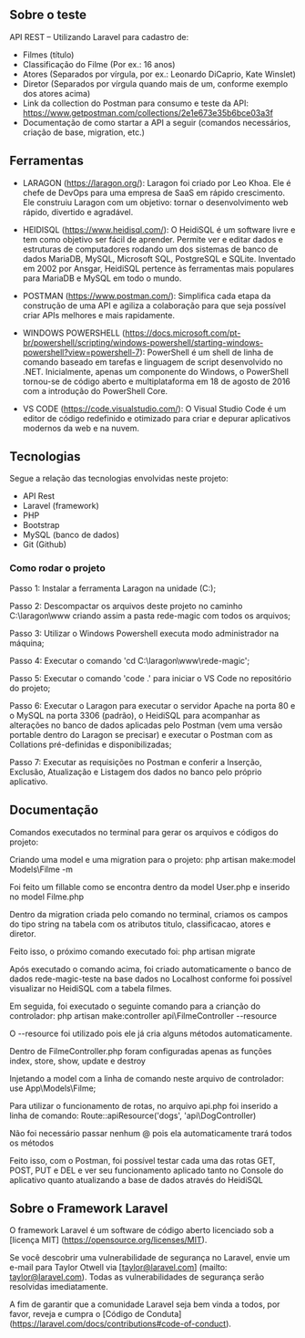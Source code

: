 ## Sobre o teste

API REST – Utilizando Laravel para cadastro de:

- Filmes (título)
- Classificação do Filme (Por ex.: 16 anos)
- Atores (Separados por vírgula, por ex.: Leonardo DiCaprio, Kate Winslet)
- Diretor (Separados por vírgula quando mais de um, conforme exemplo dos atores acima)
- Link da collection do Postman para consumo e teste da API: https://www.getpostman.com/collections/2e1e673e35b6bce03a3f
- Documentação de como startar a API a seguir (comandos necessários, criação de base, migration, etc.)

## Ferramentas

- LARAGON (https://laragon.org/): Laragon foi criado por Leo Khoa. Ele é chefe de DevOps para uma empresa de SaaS em rápido crescimento. Ele construiu Laragon com um objetivo: tornar o desenvolvimento web rápido, divertido e agradável.

- HEIDISQL (https://www.heidisql.com/): O HeidiSQL é um software livre e tem como objetivo ser fácil de aprender. Permite ver e editar dados e estruturas de computadores rodando um dos sistemas de banco de dados MariaDB, MySQL, Microsoft SQL, PostgreSQL e SQLite. Inventado em 2002 por Ansgar, HeidiSQL pertence às ferramentas mais populares para MariaDB e MySQL em todo o mundo.

- POSTMAN (https://www.postman.com/): Simplifica cada etapa da construção de uma API e agiliza a colaboração para que seja possível criar APIs melhores e mais rapidamente.

- WINDOWS POWERSHELL (https://docs.microsoft.com/pt-br/powershell/scripting/windows-powershell/starting-windows-powershell?view=powershell-7): PowerShell é um shell de linha de comando baseado em tarefas e linguagem de script desenvolvido no .NET. Inicialmente, apenas um componente do Windows, o PowerShell tornou-se de código aberto e multiplataforma em 18 de agosto de 2016 com a introdução do PowerShell Core.

- VS CODE (https://code.visualstudio.com/): O Visual Studio Code é um editor de código redefinido e otimizado para criar e depurar aplicativos modernos da web e na nuvem.

## Tecnologias

Segue a relação das tecnologias envolvidas neste projeto:
- API Rest
- Laravel (framework)
- PHP
- Bootstrap
- MySQL (banco de dados)
- Git (Github)

### Como rodar o projeto

Passo 1: Instalar a ferramenta Laragon na unidade (C:);

Passo 2: Descompactar os arquivos deste projeto no caminho C:\laragon\www criando assim a pasta rede-magic com todos os arquivos;

Passo 3: Utilizar o Windows Powershell executa modo administrador na máquina;

Passo 4: Executar o comando 'cd C:\laragon\www\rede-magic';

Passo 5: Executar o comando 'code .' para iniciar o VS Code no repositório do projeto;

Passo 6: Executar o Laragon para executar o servidor Apache na porta 80 e o MySQL na porta 3306 (padrão), o HeidiSQL para acompanhar as alterações no banco de dados aplicadas pelo Postman (vem uma versão portable dentro do Laragon se precisar) e executar o Postman com as Collations pré-definidas e disponibilizadas;

Passo 7: Executar as requisições no Postman e conferir a Inserção, Exclusão, Atualização e Listagem dos dados no banco pelo próprio aplicativo.

## Documentação

Comandos executados no terminal para gerar os arquivos e códigos do projeto:

Criando uma model e uma migration para o projeto: php artisan make:model Models\Filme -m

Foi feito um fillable como se encontra dentro da model User.php e inserido no model Filme.php

Dentro da migration criada pelo comando no terminal, criamos os campos do tipo string na tabela com os atributos titulo, classificacao, atores e diretor.

Feito isso, o próximo comando executado foi: php artisan migrate

Após executado o comando acima, foi criado automaticamente o banco de dados rede-magic-teste na base dados no Localhost conforme foi possível visualizar no HeidiSQL com a tabela filmes.

Em seguida, foi executado o seguinte comando para a crianção do controlador: php artisan make:controller api\FilmeController --resource

O --resource foi utilizado pois ele já cria alguns métodos automaticamente.

Dentro de FilmeController.php foram configuradas apenas as funções index, store, show, update e destroy

Injetando a model com a linha de comando neste arquivo de controlador: use App\Models\Filme;

Para utilizar o funcionamento de rotas, no arquivo api.php foi inserido a linha de comando: Route::apiResource('dogs', 'api\DogController)

Não foi necessário passar nenhum @ pois ela automaticamente trará todos os métodos

Feito isso, com o Postman, foi possível testar cada uma das rotas GET, POST, PUT e DEL e ver seu funcionamento aplicado tanto no Console do aplicativo quanto atualizando a base de dados através do HeidiSQL

## Sobre o Framework Laravel

O framework Laravel é um software de código aberto licenciado sob a [licença MIT] (https://opensource.org/licenses/MIT).

Se você descobrir uma vulnerabilidade de segurança no Laravel, envie um e-mail para Taylor Otwell via [taylor@laravel.com] (mailto: taylor@laravel.com). Todas as vulnerabilidades de segurança serão resolvidas imediatamente.

A fim de garantir que a comunidade Laravel seja bem vinda a todos, por favor, reveja e cumpra o [Código de Conduta] (https://laravel.com/docs/contributions#code-of-conduct).
